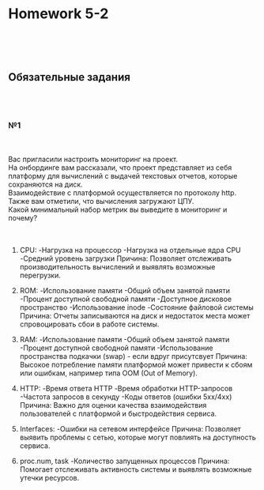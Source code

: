 <h1>Homework 5-2 </h1> <br>
<br>
<br>

<h2>Обязательные задания</h2><br>
<br>

<h3>№1 </h3><br>
<br>
Вас пригласили настроить мониторинг на проект. <br>
На онбординге вам рассказали, что проект представляет из себя платформу для вычислений с выдачей текстовых отчетов, которые сохраняются на диск. <br>
Взаимодействие с платформой осуществляется по протоколу http. Также вам отметили, что вычисления загружают ЦПУ. <br>
Какой минимальный набор метрик вы выведите в мониторинг и почему? <br>
<br><br>


1) CPU:
  -Нагрузка на процессор
  -Нагрузка на отдельные ядра CPU
  -Средний уровень загрузки
Причина: Позволяет отслеживать производительность вычислений и выявлять возможные перегрузки.


2) ROM:
  -Использование памяти
  -Общий объем занятой памяти
  -Процент доступной свободной памяти
  -Доступное дисковое пространство
  -Использование inode
  -Состояние файловой системы
Причина: Отчеты записываются на диск и недостаток места может спровоцировать сбои в работе системы.


4) RAM:
  -Использование памяти
  -Общий объем занятой памяти
  -Процент доступной свободной памяти
  -Использование пространства подкачки (swap) - если вдруг присутсвует
Причина: Высокое потребление памяти платформой может привести к сбоям или ошибкам, например типа OOM (Out of Memory).


5) HTTP:
  -Время ответа HTTP
  -Время обработки HTTP-запросов
  -Частота запросов в секунду
  -Коды ответов (ошибки 5xx/4xx)
Причина: Важно для оценки качества взаимодействия пользователей с платформой и быстродействия сервиса.

5) Interfaces:
  -Ошибки на сетевом интерфейсе
Причина: Позволяет выявить проблемы с сетью, которые могут повлиять на доступность сервиса.

6) proc.num, task
  -Количество запущенных процессов
Причина: Помогает отслеживать активность системы и выявлять возможные утечки ресурсов.
